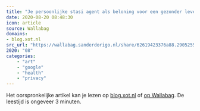 ```yaml
---
title: "Je persoonlijke stasi agent als beloning voor een gezonder leven?"
date: 2020-08-20 08:48:30
icon: article
source: Wallabag
domains:
- blog.xot.nl
src_url: "https://wallabag.sanderdorigo.nl/share/62619423376a88.29052556"
2020: "08"
categories:
    - "art"
    - "google"
    - "health"
    - "privacy"
---
```

Het oorspronkelijke artikel kan je lezen op [blog.xot.nl](https://blog.xot.nl/2020/01/06/je-persoonlijke-stasi-agent-als-beloning-voor-een-gezonder-leven/) of [op Wallabag](https://wallabag.sanderdorigo.nl/share/62619423376a88.29052556). De leestijd is ongeveer 3 minuten.